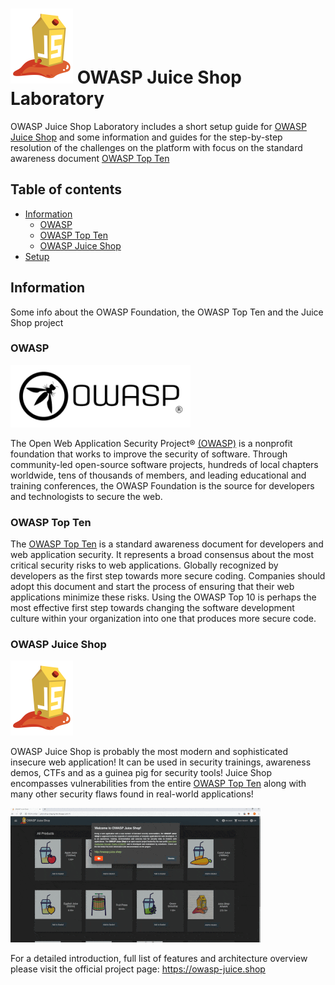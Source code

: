 # ![Juice Shop Logo](/assets/images/JuiceShop_Logo_100px.png) OWASP Juice Shop Laboratory

OWASP Juice Shop Laboratory includes a short setup guide for [OWASP Juice Shop](https://owasp-juice.shop) and some information and guides for the step-by-step resolution of the challenges on the platform with focus on the standard awareness document [OWASP Top Ten](https://owasp.org/www-project-top-ten)

## Table of contents

- [Information](#information)
    - [OWASP](#owasp)
    - [OWASP Top Ten](#owasp-top-ten)
    - [OWASP Juice Shop](#owasp-juice-shop)
- [Setup](#setup)

## Information

Some info about the OWASP Foundation, the OWASP Top Ten and the Juice Shop project

### OWASP
![OWASP Logo](/assets/images/OWASP_Logo.png)

The Open Web Application Security Project® [(OWASP)](https://owasp.org) is a nonprofit foundation that works to improve the security of software.
Through community-led open-source software projects, hundreds of local chapters worldwide, tens of thousands of members, and leading educational and training conferences, the OWASP Foundation is the source for developers and technologists to secure the web.

### OWASP Top Ten

The [OWASP Top Ten](https://owasp.org/www-project-top-ten) is a standard awareness document for developers and web application security.
It represents a broad consensus about the most critical security risks to web applications.
Globally recognized by developers as the first step towards more secure coding.
Companies should adopt this document and start the process of ensuring that their web applications minimize these risks.
Using the OWASP Top 10 is perhaps the most effective first step towards changing the software development culture within your organization into one that produces more secure code.

### OWASP Juice Shop
![Juice Shop Logo](/assets/images/JuiceShop_Logo_100px.png)

OWASP Juice Shop is probably the most modern and sophisticated insecure web application! It can be used in security
trainings, awareness demos, CTFs and as a guinea pig for security tools! Juice Shop encompasses vulnerabilities from the
entire
[OWASP Top Ten](https://owasp.org/www-project-top-ten) along with many other security flaws found in real-world
applications!

![Juice Shop Screenshot Slideshow](assets/images/slideshow.gif)

For a detailed introduction, full list of features and architecture overview please visit the official project page:
<https://owasp-juice.shop>
